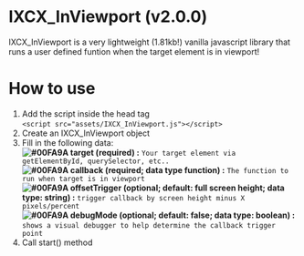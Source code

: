 # IXCX_InViewport (v2.0.0)
IXCX_InViewport is a very lightweight (1.81kb!) vanilla javascript library that runs a user defined funtion when the target element is in viewport!

# How to use
1. Add the script inside the head tag  
`<script src="assets/IXCX_InViewport.js"></script>`  
2. Create an IXCX_InViewport object  
3. Fill in the following data:  
   **![#00FA9A](https://placehold.it/15/00FA9A/000000?text=+) target (required) :**  `Your target element via getElementById, querySelector, etc..`  
   **![#00FA9A](https://placehold.it/15/00FA9A/000000?text=+) callback (required; data type function) :**  `The function to run when target is in viewport`  
   **![#00FA9A](https://placehold.it/15/00FA9A/000000?text=+) offsetTrigger (optional; default: full screen height; data type: string) :**  `trigger callback by screen height minus X pixels/percent`  
   **![#00FA9A](https://placehold.it/15/00FA9A/000000?text=+) debugMode (optional; default: false; data type: boolean) :**  `shows a visual debugger to help determine the callback trigger point`  
4. Call start() method  

